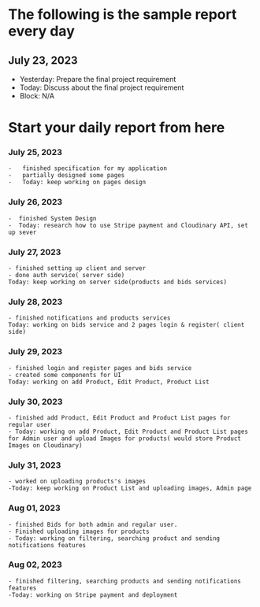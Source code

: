 # The following is the sample report every day

## July 23, 2023

-   Yesterday: Prepare the final project requirement
-   Today: Discuss about the final project requirement
-   Block: N/A

# Start your daily report from here

### July 25, 2023
    -   finished specification for my application
    -   partially designed some pages
    -   Today: keep working on pages design
### July 26, 2023
    -  finished System Design
    -  Today: research how to use Stripe payment and Cloudinary API, set up sever
### July 27, 2023
    - finished setting up client and server
    - done auth service( server side)
    Today: keep working on server side(products and bids services)
### July 28, 2023
    - finished notifications and products services
    Today: working on bids service and 2 pages login & register( client side)
### July 29, 2023
    - finished login and register pages and bids service
    - created some components for UI
    Today: working on add Product, Edit Product, Product List
### July 30, 2023
    - finished add Product, Edit Product and Product List pages for regular user
    - Today: working on add Product, Edit Product and Product List pages for Admin user and upload Images for products( would store Product Images on Cloudinary)

### July 31, 2023
    - worked on uploading products's images
    -Today: keep working on Product List and uploading images, Admin page
### Aug 01, 2023
    - finished Bids for both admin and regular user.
    - Finished uploading images for products
    - Today: working on filtering, searching product and sending notifications features
### Aug 02, 2023
    - finished filtering, searching products and sending notifications features
    -Today: working on Stripe payment and deployment
